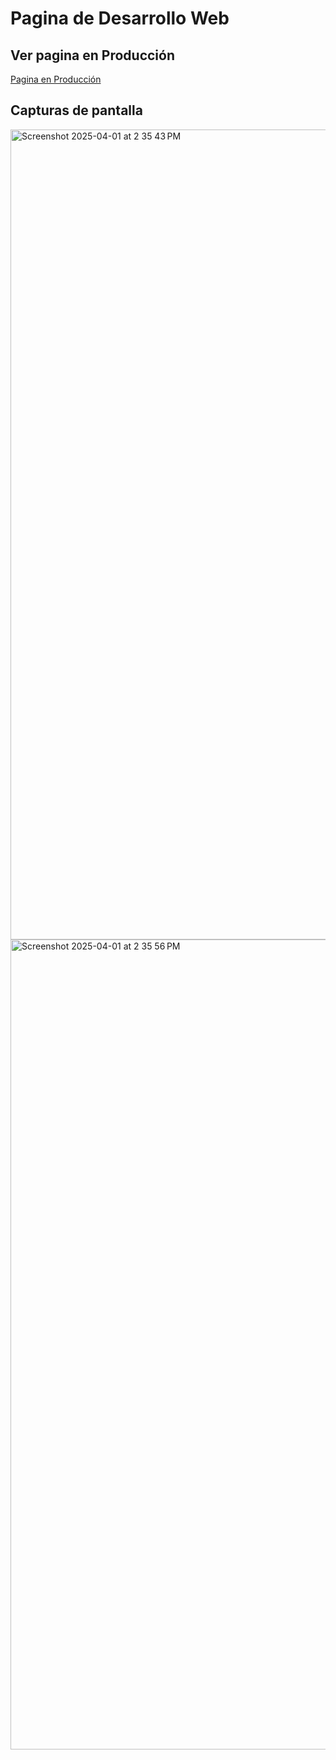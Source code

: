 # Pagina de Desarrollo Web

## Ver pagina en Producción

[Pagina en Producción](https://desarrolloweb4045.web.app/)

## Capturas de pantalla

<img width="1296" alt="Screenshot 2025-04-01 at 2 35 43 PM" src="https://github.com/user-attachments/assets/5c66e58c-4ad5-4793-9fb1-89cee406e372" />

<img width="1296" alt="Screenshot 2025-04-01 at 2 35 56 PM" src="https://github.com/user-attachments/assets/bb59dd72-560f-4ea5-a7de-4ed7927d0a25" />
